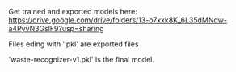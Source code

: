 Get trained and exported models here: https://drive.google.com/drive/folders/13-o7xxk8K_6L35dMNdw-a4PyvN3GslF9?usp=sharing </br>

Files eding with '.pkl' are exported files</br>

'waste-recognizer-v1.pkl' is the final model.